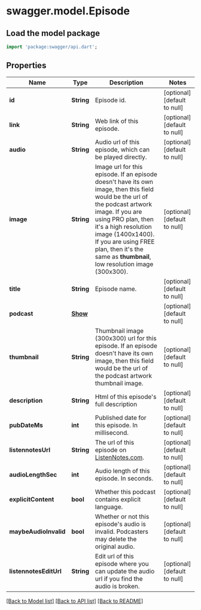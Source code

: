 # swagger.model.Episode

## Load the model package
```dart
import 'package:swagger/api.dart';
```

## Properties
Name | Type | Description | Notes
------------ | ------------- | ------------- | -------------
**id** | **String** | Episode id. | [optional] [default to null]
**link** | **String** | Web link of this episode. | [optional] [default to null]
**audio** | **String** | Audio url of this episode, which can be played directly. | [optional] [default to null]
**image** | **String** | Image url for this episode. If an episode doesn&#x27;t have its own image, then this field would be the url of the podcast artwork image. If you are using PRO plan, then it&#x27;s a high resolution image (1400x1400). If you are using FREE plan, then it&#x27;s the same as **thumbnail**, low resolution image (300x300).  | [optional] [default to null]
**title** | **String** | Episode name. | [optional] [default to null]
**podcast** | [**Show**](Show.md) |  | [optional] [default to null]
**thumbnail** | **String** | Thumbnail image (300x300) url for this episode. If an episode doesn&#x27;t have its own image, then this field would be the url of the podcast artwork thumbnail image.  | [optional] [default to null]
**description** | **String** | Html of this episode&#x27;s full description | [optional] [default to null]
**pubDateMs** | **int** | Published date for this episode. In millisecond. | [optional] [default to null]
**listennotesUrl** | **String** | The url of this episode on [ListenNotes.com](https://www.ListenNotes.com). | [optional] [default to null]
**audioLengthSec** | **int** | Audio length of this episode. In seconds. | [optional] [default to null]
**explicitContent** | **bool** | Whether this podcast contains explicit language. | [optional] [default to null]
**maybeAudioInvalid** | **bool** | Whether or not this episode&#x27;s audio is invalid. Podcasters may delete the original audio. | [optional] [default to null]
**listennotesEditUrl** | **String** | Edit url of this episode where you can update the audio url if you find the audio is broken. | [optional] [default to null]

[[Back to Model list]](../README.md#documentation-for-models) [[Back to API list]](../README.md#documentation-for-api-endpoints) [[Back to README]](../README.md)

